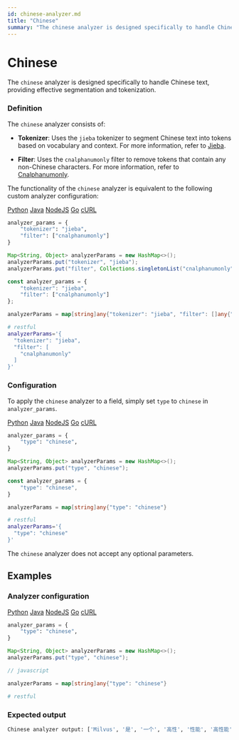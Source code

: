 ```yaml
---
id: chinese-analyzer.md
title: "Chinese"
summary: "The chinese analyzer is designed specifically to handle Chinese text, providing effective segmentation and tokenization."
---
```


# Chinese

The `chinese` analyzer is designed specifically to handle Chinese text, providing effective segmentation and tokenization.

### Definition

The `chinese` analyzer consists of:

- **Tokenizer**: Uses the `jieba` tokenizer to segment Chinese text into tokens based on vocabulary and context. For more information, refer to [Jieba](jieba-tokenizer.md).

- **Filter**: Uses the `cnalphanumonly` filter to remove tokens that contain any non-Chinese characters. For more information, refer to [Cnalphanumonly](cnalphanumonly-filter.md).

The functionality of the `chinese` analyzer is equivalent to the following custom analyzer configuration:

<div class="multipleCode">
    <a href="#python">Python</a>
    <a href="#java">Java</a>
    <a href="#javascript">NodeJS</a>
    <a href="#go">Go</a>
    <a href="#bash">cURL</a>
</div>

```python
analyzer_params = {
    "tokenizer": "jieba",
    "filter": ["cnalphanumonly"]
}
```

```java
Map<String, Object> analyzerParams = new HashMap<>();
analyzerParams.put("tokenizer", "jieba");
analyzerParams.put("filter", Collections.singletonList("cnalphanumonly"));
```

```javascript
const analyzer_params = {
    "tokenizer": "jieba",
    "filter": ["cnalphanumonly"]
};
```

```go
analyzerParams = map[string]any{"tokenizer": "jieba", "filter": []any{"cnalphanumonly"}}
```

```bash
# restful
analyzerParams='{
  "tokenizer": "jieba",
  "filter": [
    "cnalphanumonly"
  ]
}'

```

### Configuration

To apply the `chinese` analyzer to a field, simply set `type` to `chinese` in `analyzer_params`.

<div class="multipleCode">
    <a href="#python">Python</a>
    <a href="#java">Java</a>
    <a href="#javascript">NodeJS</a>
    <a href="#go">Go</a>
    <a href="#bash">cURL</a>
</div>

```python
analyzer_params = {
    "type": "chinese",
}
```

```java
Map<String, Object> analyzerParams = new HashMap<>();
analyzerParams.put("type", "chinese");
```

```javascript
const analyzer_params = {
    "type": "chinese",
}
```

```go
analyzerParams = map[string]any{"type": "chinese"}
```

```bash
# restful
analyzerParams='{
  "type": "chinese"
}'
```

<div class="alert note">

The `chinese` analyzer does not accept any optional parameters.

</div>

## Examples

### Analyzer configuration

<div class="multipleCode">
    <a href="#python">Python</a>
    <a href="#java">Java</a>
    <a href="#javascript">NodeJS</a>
    <a href="#go">Go</a>
    <a href="#bash">cURL</a>
</div>

```python
analyzer_params = {
    "type": "chinese",
}
```

```java
Map<String, Object> analyzerParams = new HashMap<>();
analyzerParams.put("type", "chinese");
```

```javascript
// javascript
```

```go
analyzerParams = map[string]any{"type": "chinese"}
```

```bash
# restful
```

### Expected output

```python
Chinese analyzer output: ['Milvus', '是', '一个', '高性', '性能', '高性能', '可', '扩展', '的', '向量', '数据', '据库', '数据库']
```

